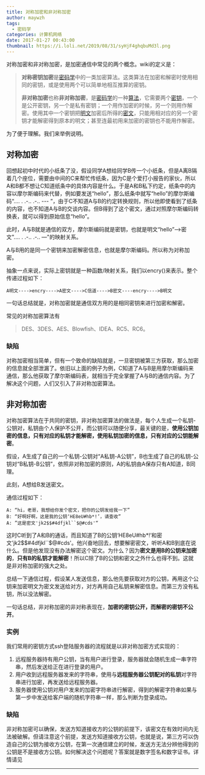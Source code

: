 ```yaml
---
title: 对称加密和非对称加密
author: maywzh
tags:
  - 密码学
categories: 计算机网络
date: 2017-01-27 00:43:00
thumbnail: https://i.loli.net/2019/08/31/syHjF4ghqbuMd3l.png
---
```

对称加密和非对称加密，是加密通信中常见的两个概念。wiki的定义是：

> **对称密钥加密**是[密码学](https://zh.wikipedia.org/wiki/%E5%AF%86%E7%A2%BC%E5%AD%B8)中的一类加密算法。这类算法在加密和解密时使用相同的密钥，或是使用两个可以简单地相互推算的密钥。
>
> **非对称加密**也称**非对称加密**，是[密码学](https://zh.wikipedia.org/wiki/%E5%AF%86%E7%A2%BC%E5%AD%B8)的一种[算法](https://zh.wikipedia.org/wiki/%E6%BC%94%E7%AE%97%E6%B3%95)，它需要两个[密钥](https://zh.wikipedia.org/wiki/%E5%AF%86%E9%92%A5)，一个是公开密钥，另一个是私有密钥；一个用作加密的时候，另一个则用作解密。使用其中一个密钥把[明文](https://zh.wikipedia.org/wiki/%E6%98%8E%E6%96%87)加密后所得的[密文](https://zh.wikipedia.org/wiki/%E5%AF%86%E6%96%87)，只能用相对应的另一个密钥才能解密得到原本的明文；甚至连最初用来加密的密钥也不能用作解密。

为了便于理解。我们来举例说明。

<!--more-->

## 对称加密

回想起初中时代的小纸条了没，假设同学A想给同学B传一个小纸条，但是A离B隔着几个座位，需要由中间的C来帮忙传纸条，因为C是个爱打小报告的家伙，所以A和B都不想让C知道纸条中的具体内容是什么。于是A和B私下约定，纸条中的内容以摩尔斯编码来代替，例如要发送“hello”，那么纸条中就写“hello”的摩尔斯编码“.... . .-.. .-.. --- ”，由于C不知道A与B的约定转换规则，所以他即使看到了纸条的内容，也不知道A与B的交谈内容。但B得到了这个密文，通过对照摩尔斯编码转换表，就可以得到原始信息“hello”。

此时，A与B就是通信的双方，摩尔斯编码就是密钥，也就是明文“hello”——>密文".... . .-.. .-.. —"的映射关系。

A与B用的是同一个密钥来加密解密信息，也就是摩尔斯编码。所以称为对称加密。

抽象一点来说，实际上密钥就是一种函数/映射关系，我们以encry()来表示。整个传递过程如下：

```
A明文---->encry---->A密文---->C信道---->B密文----encry---->B明文
```

一句话总结就是，对称加密就是通信双方用的是相同密钥来进行加密和解密。

常见的对称加密算法有

> DES、3DES、AES、Blowfish、IDEA、RC5、RC6。

### 缺陷

对称加密相当简单，但有一个致命的缺陷就是，一旦密钥被第三方获取，那么加密的信息就全部泄漏了。依旧以上面的例子为例，C知道了A与B是用摩尔斯编码来通信，那么他获取了摩尔斯编码表，就相当于完全掌握了A与B的通信内容。为了解决这个问题，人们又引入了非对称加密算法。

## 非对称加密



对称加密算法在于共同的密钥，非对称加密算法的做法是，每个人生成一个私钥-公钥对，私钥由个人保护不公开，而公钥可以随便分享，最关键的是，**使用公钥加密的信息，只有对应的私钥才能解密，使用私钥加密的信息，只有对应的公钥能解密**。

假设，A生成了自己的一个私钥-公钥对“A私钥-A公钥”，B也生成了自己的私钥-公钥对“B私钥-B公钥”，依照非对称加密的原则，A的私钥由A保存只有A知道，B同理。

此刻，A想给B发送密文。

通信过程如下：

```
A: “hi，老哥，我想给你发个密文，把你的公钥发给我一下”
B: “好啊好啊，这是我的公钥‘HE8eU#hb*!’，请查收”
A: ”这是密文'jk2$$#4dfjkl``$@#cds'“
```

这时C听到了A和B的通话，而且知道了B的公钥‘HE8eU#hb*!’和密文'jk2$$#4dfjkl``$@#cds'。他兴奋地回去，想要解密密文，听听A和B到底在说什么。但是他发现没有办法解密这个密文。为什么？因为**密文是用B的公钥来加密的**，**只有B的私钥才能解密**！所以C除了B的公钥和密文之外什么也得不到。这就是非对称加密的强大之处。 

总结一下通信过程，假设某人发送信息，那么他先要获取对方的公钥，再用这个公钥来加密明文为密文发送给对方，对方再用自己私钥来解密信息。而第三方没有私钥，所以没法解密。

一句话总结，非对称加密的非对称表现在，**加密的密钥公开，而解密的密钥不公开**。

### 实例

我们常用的密钥方式ssh登陆服务器的流程就是以非对称加密方式实现的：

1. 远程服务器持有用户公钥，当有用户进行登录，服务器就会随机生成一串字符串，然后发送给正在进行登录的用户。
2. 用户收到远程服务器发来的字符串，使用与**远程服务器公钥配对的私钥**对字符串进行加密，再发送给远程服务器。
3. 服务器使用公钥对用户发来的加密字符串进行解密，得到的解密字符串如果与第一步中发送给客户端的随机字符串一样，那么判断为登录成功。



### 缺陷

非对称加密可以确保，发送方知道接收方的公钥的前提下，该密文在有效时间内无法被破解。但请注意这个前提，发送方知道接收方公钥，也就是说，第三方可以伪造自己的公钥为接收方公钥，在第一次通信建立的时候，发送方无法分辨他得到的公钥是不是接收方公钥。如何解决这个问题呢？答案就是数字签名和数字证书。详情请见

---

